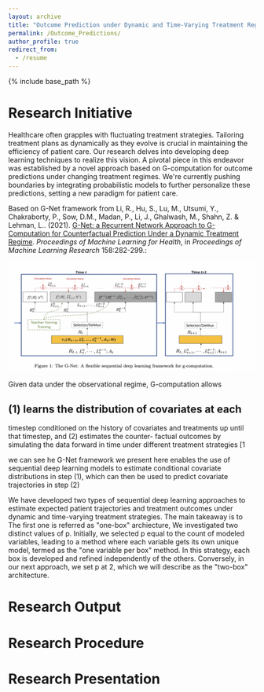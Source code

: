 ```yaml
---
layout: archive
title: "Outcome Prediction under Dynamic and Time-Varying Treatment Regimes"
permalink: /Outcome_Predictions/
author_profile: true
redirect_from:
  - /resume
---
```


{% include base_path %}
# Research Initiative

Healthcare often grapples with fluctuating treatment strategies. Tailoring treatment plans as dynamically as they evolve is crucial in maintaining the efficiency of patient care. Our research delves into developing deep learning techniques to realize this vision. A pivotal piece in this endeavor was established by a novel approach based on G-computation for outcome predictions under changing treatment regimes. We're currently pushing boundaries by integrating probabilistic models to further personalize these predictions, setting a new paradigm for patient care.

Based on G-Net framework from Li, R., Hu, S., Lu, M., Utsumi, Y., Chakraborty, P., Sow, D.M., Madan, P., Li, J., Ghalwash, M., Shahn, Z. & Lehman, L.. (2021). [G-Net: a Recurrent Network Approach to G-Computation for Counterfactual Prediction Under a Dynamic Treatment Regime](https://proceedings.mlr.press/v158/li21a.html). *Proceedings of Machine Learning for Health*, in *Proceedings of Machine Learning Research* 158:282-299.:

![G-Net Visualization](/images/G-Net.png)

Given data under the observational regime, G-computation allows
## (1) learns the distribution of covariates at each
timestep conditioned on the history of covariates and treatments up until that timestep, and (2) estimates the counter-
factual outcomes by simulating the data forward in time under different treatment strategies [1

we can see he G-Net framework we present here enables the use of sequential
deep learning models to estimate conditional covariate distributions in step (1), which can then be used to predict
covariate trajectories in step (2)

We have developed two types of sequential deep learning approaches to estimate expected patient trajectories and treatment outcomes under dynamic and time-varying treatment strategies. The main takeaway is to The first one is referred as "one-box" archiecture,  We investigated two distinct values of p. Initially, we selected p equal to the count of modeled variables, leading to a method where each variable gets its own unique model, termed as the "one variable per box" method. In this strategy, each box is developed and refined independently of the others. Conversely, in our next approach, we set p at 2, which we will describe as the "two-box" architecture.

# Research Output


# Research Procedure


# Research Presentation
